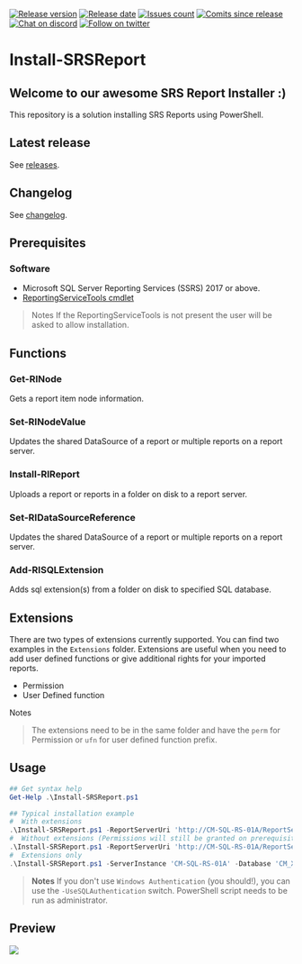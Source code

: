 [![Release version][release-version-badge]][release-version]
[![Release date][release-date-badge]][release-date]
[![Issues count][issues-badge]][issues]
[![Comits since release][commits-since-badge]][commits-since]
[![Chat on discord][discord-badge]][discord]
[![Follow on twitter][twitter-badge]][twitter]

# Install-SRSReport

## Welcome to our awesome SRS Report Installer :)

This repository is a solution installing SRS Reports using PowerShell.

## Latest release

See [releases](https://SCCM.Zone/Install-SRSReport-RELEASES).

## Changelog

See [changelog](https://SCCM.Zone/Install-SRSReport-CHANGELOG).

## Prerequisites

### Software

* Microsoft SQL Server Reporting Services (SSRS) 2017 or above.
* [ReportingServiceTools cmdlet](https://github.com/microsoft/ReportingServicesTools)

> Notes
> If the ReportingServiceTools is not present the user will be asked to allow installation.

## Functions

### Get-RINode

Gets a report item node information.

### Set-RINodeValue

Updates the shared DataSource of a report or multiple reports on a report server.

### Install-RIReport

Uploads a report or reports in a folder on disk to a report server.

### Set-RIDataSourceReference

Updates the shared DataSource of a report or multiple reports on a report server.

### Add-RISQLExtension

Adds sql extension(s) from a folder on disk to specified SQL database.

## Extensions

There are two types of extensions currently supported. You can find two examples in the `Extensions` folder.
Extensions are useful when you need to add user defined functions or give additional rights for your imported reports.

* Permission
* User Defined function

Notes
> The extensions need to be in the same folder and have the `perm` for Permission or `ufn` for user defined function prefix.

## Usage

```PowerShell
## Get syntax help
Get-Help .\Install-SRSReport.ps1

## Typical installation example
#  With extensions
.\Install-SRSReport.ps1 -ReportServerUri 'http://CM-SQL-RS-01A/ReportServer' -ReportFolder '/ConfigMgr_XXX/SRSDashboards' -ServerInstance 'CM-SQL-RS-01A' -Database 'CM_XXX' -Overwrite -Verbose
#  Without extensions (Permissions will still be granted on prerequisite views and tables)
.\Install-SRSReport.ps1 -ReportServerUri 'http://CM-SQL-RS-01A/ReportServer' -ReportFolder '/ConfigMgr_XXX/SRSDashboards' -ServerInstance 'CM-SQL-RS-01A' -Database 'CM_XXX' -ExcludeExtensions -Verbose
#  Extensions only
.\Install-SRSReport.ps1 -ServerInstance 'CM-SQL-RS-01A' -Database 'CM_XXX' -ExtensionsOnly -Overwrite -Verbose
```

>**Notes**
> If you don't use `Windows Authentication` (you should!), you can use the `-UseSQLAuthentication` switch.
> PowerShell script needs to be run as administrator.

## Preview

![](https://github.com/SCCM-Zone/Install-SRSReport/blob/master/Install-SRSReport/Preview/Install-SSRSReport.gif)

[release-version-badge]: https://img.shields.io/github/v/release/SCCM-ZONE/Install-SRSReport
[release-version]: https://github.com/SCCM-Zone/Install-SRSReport/releases
[release-date-badge]: https://img.shields.io/github/release-date-pre/SCCM-ZONE/Install-SRSReport
[release-date]: https://github.com/SCCM-Zone/Install-SRSReport/releases
[issues-badge]: https://img.shields.io/github/issues/SCCM-Zone/Install-SRSReport
[issues]: https://github.com/SCCM-Zone/Install-SRSReport/issues?q=is%3Aopen+is%3Aissue
[commits-since-badge]: https://img.shields.io/github/commits-since/SCCM-Zone/Install-SRSReport/1.1.1
[commits-since]: https://github.com/SCCM-Zone/Install-SRSReport/commits/master
[discord-badge]: https://img.shields.io/discord/666618982844989460?logo=discord
[discord]: https://discord.gg/dz2xcDz
[twitter-badge]: https://img.shields.io/twitter/follow/ioanpopovici?style=social&logo=twitter
[twitter]: https://twitter.com/intent/follow?screen_name=ioanpopovici